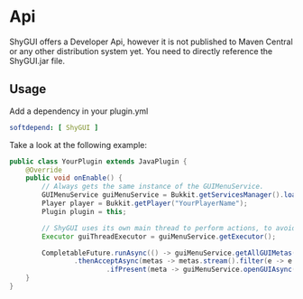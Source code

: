 # Api

ShyGUI offers a Developer Api, however it is not published to Maven Central or any other distribution system yet.
You need to directly reference the ShyGUI.jar file.

## Usage

Add a dependency in your plugin.yml

```yaml
softdepend: [ ShyGUI ]
```

Take a look at the following example:
```java
public class YourPlugin extends JavaPlugin {
    @Override
    public void onEnable() {
        // Always gets the same instance of the GUIMenuService.
        GUIMenuService guiMenuService = Bukkit.getServicesManager().load(GUIMenuService.class);
        Player player = Bukkit.getPlayer("YourPlayerName");
        Plugin plugin = this;

        // ShyGUI uses its own main thread to perform actions, to avoid concurrency problems, access it with the executor.
        Executor guiThreadExecutor = guiMenuService.getExecutor();

        CompletableFuture.runAsync(() -> guiMenuService.getAllGUIMetas() // Retrieve all GUI Metadata on the GUI Thread.
                .thenAcceptAsync(metas -> metas.stream().filter(e -> e.getName().equals("simple_sample_menu")).findFirst() // Filter it to find the meta with the given name.
                        .ifPresent(meta -> guiMenuService.openGUIAsync(player, meta, new String[0])), guiThreadExecutor), guiThreadExecutor); // Open the gui with the located meta on the GUI Thread.
    }
}
```
